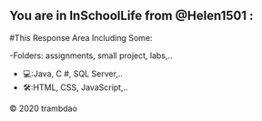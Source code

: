 ## You are in **InSchoolLife** from @Helen1501 :

#This Response Area Including Some:
  
  -Folders: assignments, small project, labs,..
  - 💻:Java, C #, SQL Server,..
  - 🛠:HTML, CSS, JavaScript,..

&copy; 2020 trambdao
